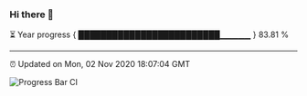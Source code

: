 ### Hi there 👋

⏳ Year progress { █████████████████████████▁▁▁▁▁ } 83.81 %

---

⏰ Updated on Mon, 02 Nov 2020 18:07:04 GMT

![Progress Bar CI](https://github.com/liununu/liununu/workflows/Progress%20Bar%20CI/badge.svg)
